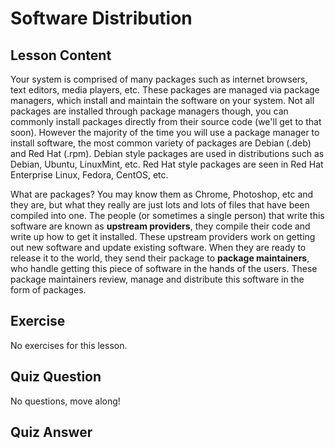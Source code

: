# Software Distribution

## Lesson Content

Your system is comprised of many packages such as internet browsers, text editors, media players, etc. These packages are managed via package managers, which install and maintain the software on your system. Not all packages are installed through package managers though, you can commonly install packages directly from their source code (we'll get to that soon). However the majority of the time you will use a package manager to install software, the most common variety of packages are Debian (.deb) and Red Hat (.rpm). Debian style packages are used in distributions such as Debian, Ubuntu, LinuxMint, etc. Red Hat style packages are seen in Red Hat Enterprise Linux, Fedora, CentOS, etc.

What are packages? You may know them as Chrome, Photoshop, etc and they are, but what they really are just lots and lots of files that have been compiled into one. The people (or sometimes a single person) that write this software are known as <b>upstream providers</b>, they compile their code and write up how to get it installed. These upstream providers work on getting out new software and update existing software. When they are ready to release it to the world, they send their package to <b>package maintainers</b>, who handle getting this piece of software in the hands of the users. These package maintainers review, manage and distribute this software in the form of packages.

## Exercise

No exercises for this lesson.

## Quiz Question

No questions, move along!

## Quiz Answer
